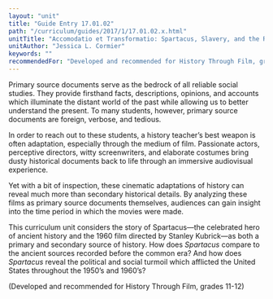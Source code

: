 ```yaml
---
layout: "unit"
title: "Guide Entry 17.01.02"
path: "/curriculum/guides/2017/1/17.01.02.x.html"
unitTitle: "Accomodatio et Transformatio: Spartacus, Slavery, and the Red Scare"
unitAuthor: "Jessica L. Cormier"
keywords: ""
recommendedFor: "Developed and recommended for History Through Film, grades 11-12"
---
```

<main>
<p>
Primary source documents serve as the bedrock of all reliable social studies. They provide firsthand facts, descriptions, opinions, and accounts which illuminate the distant world of the past while allowing us to better understand the present. To many students, however, primary source documents are foreign, verbose, and tedious.
</p>
<p>
In order to reach out to these students, a history teacher’s best weapon is often adaptation, especially through the medium of film. Passionate actors, perceptive directors, witty screenwriters, and elaborate costumes bring dusty historical documents back to life through an immersive audiovisual experience.
</p>
<p>
Yet with a bit of inspection, these cinematic adaptations of history can reveal much more than secondary historical details. By analyzing these films as primary source documents themselves, audiences can gain insight into the time period in which the movies were made.
</p>
<p>
This curriculum unit considers the story of Spartacus—the celebrated hero of ancient history and the 1960 film directed by Stanley Kubrick—as both a primary and secondary source of history. How does
<em>
Spartacus
</em>
compare to the ancient sources recorded before the common era? And how does
<em>
Spartacus
</em>
reveal the political and social turmoil which afflicted the United States throughout the 1950’s and 1960’s?
</p>
<p>
(Developed and recommended for History Through Film, grades 11-12)
</p>
</main>